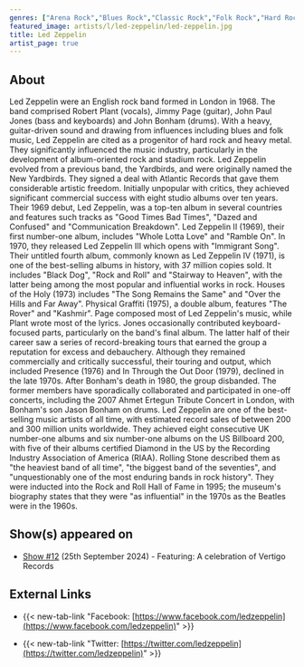 ```yaml
---
genres: ["Arena Rock","Blues Rock","Classic Rock","Folk Rock","Hard Rock","Heavy Metal","Rock"]
featured_image: artists/l/led-zeppelin/led-zeppelin.jpg
title: Led Zeppelin
artist_page: true
---
```

## About

Led Zeppelin were  an English rock band formed in London in 1968. The band comprised Robert Plant (vocals), Jimmy Page (guitar), John Paul Jones (bass and keyboards) and John Bonham (drums). With a heavy, guitar-driven sound and drawing from influences including blues and folk music, Led Zeppelin are cited as a progenitor of hard rock and heavy metal. They significantly influenced the music industry, particularly in the development of album-oriented rock and stadium rock.
Led Zeppelin evolved from a previous band, the Yardbirds, and were originally named the New Yardbirds. They signed a deal with Atlantic Records that gave them considerable artistic freedom. Initially unpopular with critics, they achieved significant commercial success with eight studio albums over ten years. Their 1969 debut, Led Zeppelin, was a top-ten album in several countries and features such tracks as "Good Times Bad Times", "Dazed and Confused" and "Communication Breakdown". Led Zeppelin II (1969), their first number-one album, includes "Whole Lotta Love" and "Ramble On". In 1970, they released Led Zeppelin III which opens with "Immigrant Song". Their untitled fourth album, commonly known as Led Zeppelin IV (1971), is one of the best-selling albums in history, with 37 million copies sold. It includes "Black Dog", "Rock and Roll" and "Stairway to Heaven", with the latter being among the most popular and influential works in rock. Houses of the Holy (1973) includes "The Song Remains the Same" and "Over the Hills and Far Away". Physical Graffiti (1975), a double album, features "The Rover" and "Kashmir".
Page composed most of Led Zeppelin's music, while Plant wrote most of the lyrics. Jones occasionally contributed keyboard-focused parts, particularly on the band's final album. The latter half of their career saw a series of record-breaking tours that earned the group a reputation for excess and debauchery. Although they remained commercially and critically successful, their touring and output, which included Presence (1976) and In Through the Out Door (1979), declined in the late 1970s. After Bonham's death in 1980, the group disbanded. The former members have sporadically collaborated and participated in one-off concerts, including the 2007 Ahmet Ertegun Tribute Concert in London, with Bonham's son Jason Bonham on drums.
Led Zeppelin are one of the best-selling music artists of all time, with estimated record sales of between 200 and 300 million units worldwide. They achieved eight consecutive UK number-one albums and six number-one albums on the US Billboard 200, with five of their albums certified Diamond in the US by the Recording Industry Association of America (RIAA). Rolling Stone described them as "the heaviest band of all time", "the biggest band of the seventies", and "unquestionably one of the most enduring bands in rock history". They were inducted into the Rock and Roll Hall of Fame in 1995; the museum's biography states that they were "as influential" in the 1970s as the Beatles were in the 1960s.



## Show(s) appeared on

- [Show #12](/shows/featuring-a-celebration-of-vertigo-records/) (25th September 2024) - Featuring: A celebration of Vertigo Records

## External Links

- {{< new-tab-link "Facebook: [https://www.facebook.com/ledzeppelin](https://www.facebook.com/ledzeppelin)" >}}


- {{< new-tab-link "Twitter: [https://twitter.com/ledzeppelin](https://twitter.com/ledzeppelin)" >}}


